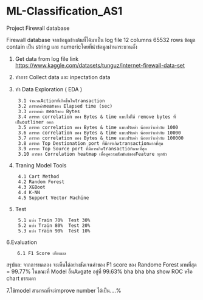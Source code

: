 # ML-Classification_AS1
Project Firewall database

Firewall database จากข้อมูลข้างต้นที่ได้มาเป็น log file 12 columns 65532 rows ข้อมูล contain เป็น string และ numericโดยที่นำข้อมูลผ่านกระบวนดั้ง

1. Get data from log file link https://www.kaggle.com/datasets/tunguz/internet-firewall-data-set
2. ทำการ Collect data และ inpectation data
3. ทำ Data Exploration ( EDA ) 

		3.1 จำนวนActionที่เกิดขึ้นในtransaction
		3.2 การหาค่าmeanของ Elapsed time (sec)
		3.3 การหาค่า meanของ Bytes
		3.4 การหา correlation ของ Bytes & time แบบไม่ได้ remove bytes ที่เป็นoutliner ออก
		3.5 การหา correlation ของ Bytes & time แบบปรับค่า น้อยกว่าเท่ากับ 1000
		3.6 การหา correlation ของ Bytes & time แบบปรับค่า น้อยกว่าเท่ากับ 10000
		3.7 การหา correlation ของ Bytes & time แบบปรับค่า น้อยกว่าเท่ากับ 100000
		3.8 การหา Top Destionation port ที่มีการเกิดtransactionมากที่สุด
		3.9 การหา Top Source port ที่มีการเกิดtransactionมากที่สุด
		3.10 การหา Correlation heatmap เพื่อดูความสัมพันธ์ของFeature ทุกตัว

4. Traning Model Tools

		4.1 Cart Method
		4.2 Random Forest
		4.3 XGBoot
		4.4 K-NN
		4.5 Support Vector Machine 
		

5. Test

		5.1 แบ่ง Train 70%  Test 30%
		5.2 แบ่ง Train 80%  Test 20%
		5.3 แบ่ง Train 90%  Test 10%
	
6.Evaluation

		6.1 F1 Score เทียบผล
		

สรุปผล: จากการทดลอง จะเห็นได้อย่างชัดเจนค่าของ F1 score ของ Randome Forest มาหที่สุด = 99.77% ในขณะที่ Model อื่นAvgate อยู่ที่ 99.63% bha bha bha 
show ROC หรือ chart ธรรมดา



7.ใช้model สามารถที่จะimprove number ได้เป็น....% 





		
	
